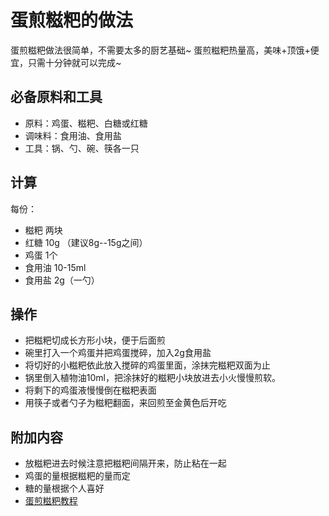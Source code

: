 # 蛋煎糍粑的做法
蛋煎糍粑做法很简单，不需要太多的厨艺基础~
蛋煎糍粑热量高，美味+顶饿+便宜，只需十分钟就可以完成~

## 必备原料和工具
- 原料：鸡蛋、糍粑、白糖或红糖
- 调味料：食用油、食用盐
- 工具：锅、勺、碗、筷各一只

## 计算
每份：
- 糍粑 两块
- 红糖 10g （建议8g--15g之间）
- 鸡蛋 1个
- 食用油 10-15ml
- 食用盐 2g（一勺）

## 操作
- 把糍粑切成长方形小块，便于后面煎
- 碗里打入一个鸡蛋并把鸡蛋搅碎，加入2g食用盐
- 将切好的小糍粑依此放入搅碎的鸡蛋里面，涂抹完糍粑双面为止
- 锅里倒入植物油10ml，把涂抹好的糍粑小块放进去小火慢慢煎软。
- 将剩下的鸡蛋液慢慢倒在糍粑表面
- 用筷子或者勺子为糍粑翻面，来回煎至金黄色后开吃

## 附加内容
- 放糍粑进去时候注意把糍粑间隔开来，防止粘在一起
- 鸡蛋的量根据糍粑的量而定
- 糖的量根据个人喜好
- [蛋煎糍粑教程](https://www.dachu.co/recipe/378826)